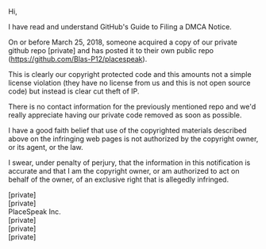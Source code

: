 Hi,

I have read and understand GitHub's Guide to Filing a DMCA Notice.

On or before March 25, 2018, someone acquired a copy of our private github repo
[private] and has posted it to their own public repo
(https://github.com/Blas-P12/placespeak).

This is clearly our copyright protected code and this amounts not a simple license violation
(they have no license from us and this is not open source code) but instead is clear cut theft
of IP.

There is no contact information for the previously mentioned repo and we'd really appreciate
having our private code removed as soon as possible.

I have a good faith belief that use of the copyrighted materials described above on the
infringing web pages is not authorized by the copyright owner, or its agent, or the law.

I swear, under penalty of perjury, that the information in this notification is accurate and that I
am the copyright owner, or am authorized to act on behalf of the owner, of an exclusive right that is allegedly infringed.

[private]  
[private]  
PlaceSpeak Inc.  
[private]  
[private]  
[private]
